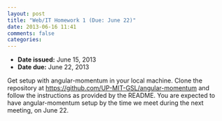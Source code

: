 ```yaml
---
layout: post
title: "Web/IT Homework 1 (Due: June 22)"
date: 2013-06-16 11:41
comments: false
categories: 
---
```

* **Date issued:** June 15, 2013
* **Date due:** June 22, 2013

Get setup with angular-momentum in your local machine. Clone the repository at https://github.com/UP-MIT-GSL/angular-momentum and follow the instructions as provided by the README. You are expected to have angular-momentum setup by the time we meet during the next meeting, on June 22.